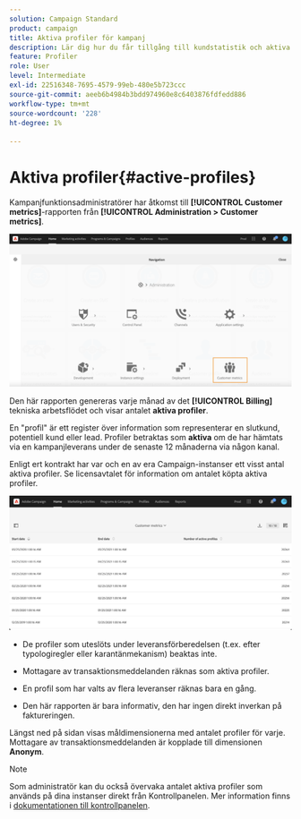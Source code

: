 ```yaml
---
solution: Campaign Standard
product: campaign
title: Aktiva profiler för kampanj
description: Lär dig hur du får tillgång till kundstatistik och aktiva profiler
feature: Profiler
role: User
level: Intermediate
exl-id: 22516348-7695-4579-99eb-480e5b723ccc
source-git-commit: aeeb6b4984b3bdd974960e8c6403876fdfedd886
workflow-type: tm+mt
source-wordcount: '228'
ht-degree: 1%

---
```


# Aktiva profiler{#active-profiles}

Kampanjfunktionsadministratörer har åtkomst till **[!UICONTROL Customer metrics]**-rapporten från **[!UICONTROL Administration > Customer metrics]**.

![](assets/audience_customer_metrics.png)

Den här rapporten genereras varje månad av det **[!UICONTROL Billing]** tekniska arbetsflödet och visar antalet **aktiva profiler**.

En &quot;profil&quot; är ett register över information som representerar en slutkund, potentiell kund eller lead. Profiler betraktas som **aktiva** om de har hämtats via en kampanjleverans under de senaste 12 månaderna via någon kanal.

Enligt ert kontrakt har var och en av era Campaign-instanser ett visst antal aktiva profiler. Se licensavtalet för information om antalet köpta aktiva profiler.

![](assets/audience_active_profiles_list.png)



* De profiler som uteslöts under leveransförberedelsen (t.ex. efter typologiregler eller karantänmekanism) beaktas inte.

* Mottagare av transaktionsmeddelanden räknas som aktiva profiler.

* En profil som har valts av flera leveranser räknas bara en gång.

* Den här rapporten är bara informativ, den har ingen direkt inverkan på faktureringen.

Längst ned på sidan visas måldimensionerna med antalet profiler för varje. Mottagare av transaktionsmeddelanden är kopplade till dimensionen **Anonym**.

>[!NOTE]
>
>Som administratör kan du också övervaka antalet aktiva profiler som används på dina instanser direkt från Kontrollpanelen. Mer information finns i [dokumentationen till kontrollpanelen](https://experienceleague.adobe.com/docs/control-panel/using/performance-monitoring/active-profiles-monitoring.html).

